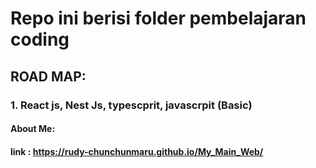 # Repo ini berisi folder pembelajaran **coding**

## ROAD MAP:
### 1. React js, Nest Js, typescprit, javascrpit (Basic)


#### About Me:
#### link : https://rudy-chunchunmaru.github.io/My_Main_Web/

